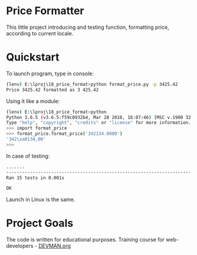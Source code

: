 # Price Formatter

This little project introducing and testing function, formatting
price, according to current locale.

# Quickstart

To launch program, type in console:
```bash
(lenv) E:\lproj\18_price_format>python format_price.py -p 3425.42
Price 3425.42 formatted as 3 425.42
```

Using it like a module:
```bash
(lenv) E:\lproj\18_price_format>python
Python 3.6.5 (v3.6.5:f59c0932b4, Mar 28 2018, 16:07:46) [MSC v.1900 32 bit (Intel)] on win32
Type "help", "copyright", "credits" or "license" for more information.
>>> import format_price
>>> format_price.format_price('342134.0000')
'342\xa0134,00'
>>>
```

In case of testing:
```bash
.......
----------------------------------------------------------------------
Ran 15 tests in 0.001s

OK
```

Launch in Linux is the same.

# Project Goals

The code is written for educational purposes. Training course for web-developers - [DEVMAN.org](https://devman.org)
